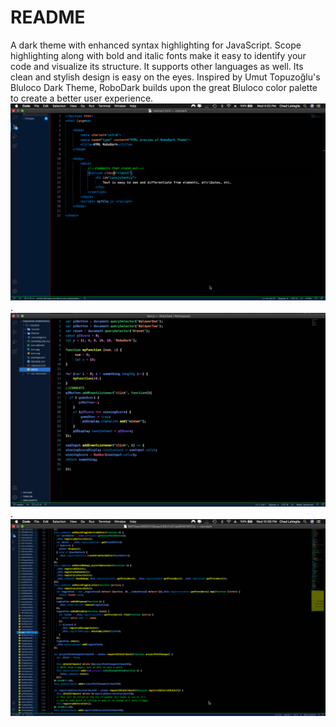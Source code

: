 # README
A dark theme with enhanced syntax highlighting for JavaScript. Scope highlighting along with bold and italic fonts make it easy to identify your code and visualize its structure. It supports other languages as well. Its clean and stylish design is easy on the eyes. Inspired by Umut Topuzoğlu's Bluloco Dark Theme, RoboDark builds upon the great Bluloco color palette to create a better user experience.
![html Screenshot](https://github.com/cjesq24/RoboDark/blob/master/Screenshots/html.screenshot.png).
![JavaScript Screenshot](https://github.com/cjesq24/RoboDark/blob/master/Screenshots/js_ScreenShot.png).
![Second JavaScript Screenshot](https://github.com/cjesq24/RoboDark/blob/master/Screenshots/js2.ScreenShot.png)
